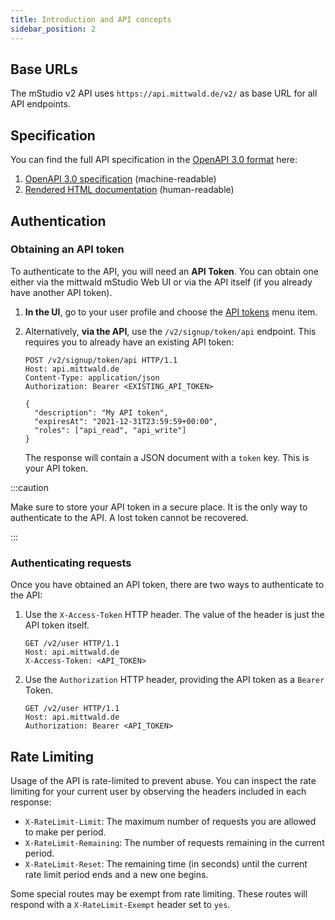 ```yaml
---
title: Introduction and API concepts
sidebar_position: 2
---
```


## Base URLs

The mStudio v2 API uses `https://api.mittwald.de/v2/` as base URL for all API
endpoints.

## Specification

You can find the full API specification in the
[OpenAPI 3.0 format](https://spec.openapis.org/oas/v3.0.0) here:

1. [OpenAPI 3.0 specification](https://api.mittwald.de/openapi)
   (machine-readable)
2. [Rendered HTML documentation](/reference/v2) (human-readable)

## Authentication

### Obtaining an API token

To authenticate to the API, you will need an **API Token**. You can obtain one
either via the mittwald mStudio Web UI or via the API itself (if you already
have another API token).

1. **In the UI**, go to your user profile and choose the
   [API tokens](https://studio.mittwald.de/app/profile/api-tokens) menu item.
2. Alternatively, **via the API**, use the `/v2/signup/token/api` endpoint. This
   requires you to already have an existing API token:

   ```http
   POST /v2/signup/token/api HTTP/1.1
   Host: api.mittwald.de
   Content-Type: application/json
   Authorization: Bearer <EXISTING_API_TOKEN>

   {
     "description": "My API token",
     "expiresAt": "2021-12-31T23:59:59+00:00",
     "roles": ["api_read", "api_write"]
   }
   ```

   The response will contain a JSON document with a `token` key. This is your
   API token.

:::caution

Make sure to store your API token in a secure place. It is the only way to
authenticate to the API. A lost token cannot be recovered.

:::

### Authenticating requests

Once you have obtained an API token, there are two ways to authenticate to the
API:

1. Use the `X-Access-Token` HTTP header. The value of the header is just the API
   token itself.

   ```http {3}
   GET /v2/user HTTP/1.1
   Host: api.mittwald.de
   X-Access-Token: <API_TOKEN>
   ```

2. Use the `Authorization` HTTP header, providing the API token as a `Bearer`
   Token.

   ```http {3}
   GET /v2/user HTTP/1.1
   Host: api.mittwald.de
   Authorization: Bearer <API_TOKEN>
   ```

## Rate Limiting

Usage of the API is rate-limited to prevent abuse. You can inspect the rate
limiting for your current user by observing the headers included in each
response:

- `X-RateLimit-Limit`: The maximum number of requests you are allowed to make
  per period.
- `X-RateLimit-Remaining`: The number of requests remaining in the current
  period.
- `X-RateLimit-Reset`: The remaining time (in seconds) until the current rate
  limit period ends and a new one begins.

Some special routes may be exempt from rate limiting. These routes will respond
with a `X-RateLimit-Exempt` header set to `yes`.
